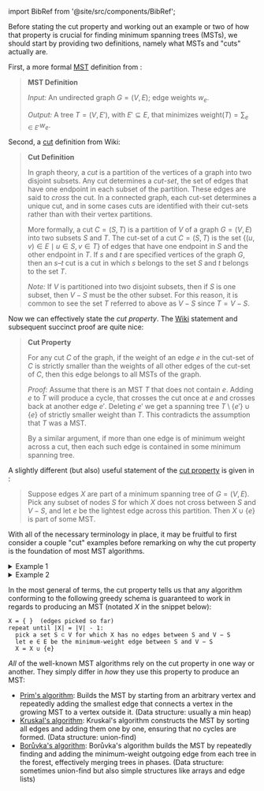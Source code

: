 import BibRef from '@site/src/components/BibRef';

Before stating the cut property and working out an example or two of how that property is crucial for finding minimum spanning trees (MSTs), we should start by providing two definitions, namely what MSTs and "cuts" actually are.

First, a more formal [MST](https://en.wikipedia.org/wiki/Minimum_spanning_tree) definition from <BibRef id='DPV' pages='p. 128'></BibRef>:

> **MST Definition**
>
> *Input:* An undirected graph $G=(V,E)$; edge weights $w_e$.
>
> *Output:* A tree $T = (V, E')$, with $E'\subseteq E$, that minimizes $\displaystyle \text{weight}{(T)} = \sum_{e\in E'} w_e$.

Second, a [cut](https://en.wikipedia.org/wiki/Cut_(graph_theory)) definition from Wiki:

> **Cut Definition**
>
> In graph theory, a *cut* is a partition of the vertices of a graph into two disjoint subsets. Any cut determines a *cut-set*, the set of edges that have one endpoint in each subset of the partition. These edges are said to *cross* the cut. In a connected graph, each cut-set determines a unique cut, and in some cases cuts are identified with their cut-sets rather than with their vertex partitions.
>
> More formally, a cut $C = (S, T)$ is a partition of $V$ of a graph $G = (V, E)$ into two subsets $S$ and $T$. The cut-set of a cut $C = (S, T)$ is the set $\{ (u,v)\in E\mid u\in S, v\in T \}$ of edges that have one endpoint in $S$ and the other endpoint in $T$. If $s$ and $t$ are specified vertices of the graph $G$, then an $s$–$t$ cut is a cut in which $s$ belongs to the set $S$ and $t$ belongs to the set $T$.
>
> *Note:* If $V$ is partitioned into two disjoint subsets, then if $S$ is one subset, then $V - S$ must be the other subset. For this reason, it is common to see the set $T$ referred to above as $V - S$ since $T = V - S$. 

Now we can effectively state the *cut property*. The [Wiki](https://en.wikipedia.org/wiki/Minimum_spanning_tree#Cut_property) statement and subsequent succinct proof are quite nice:

> **Cut Property**
>
> For any cut $C$ of the graph, if the weight of an edge $e$ in the cut-set of $C$ is strictly smaller than the weights of all other edges of the cut-set of $C$, then this edge belongs to all MSTs of the graph.
>
> *Proof:* Assume that there is an MST $T$ that does not contain $e$. Adding $e$ to $T$ will produce a cycle, that crosses the cut once at $e$ and crosses back at another edge $e'$. Deleting $e'$ we get a spanning tree $T\setminus\{e'\}\cup\{e\}$ of strictly smaller weight than $T$. This contradicts the assumption that $T$ was a MST.
>
> By a similar argument, if more than one edge is of minimum weight across a cut, then each such edge is contained in some minimum spanning tree.

A slightly different (but also) useful statement of the [cut property](https://en.wikipedia.org/wiki/Minimum_spanning_tree#Cut_property) is given in <BibRef id='DPV' pages='p. 130'></BibRef>:

> Suppose edges $X$ are part of a minimum spanning tree of $G = (V, E)$. Pick any subset of nodes $S$ for which $X$ does not cross between $S$ and $V − S$, and let $e$ be the lightest edge across this partition. Then $X\cup\{e\}$ is part of some MST.

With all of the necessary terminology in place, it may be fruitful to first consider a couple "cut" examples before remarking on why the cut property is the foundation of most MST algorithms.

<details>
<summary> Example 1</summary>

Consider the following graph:

<div align='center' className='centeredImageDiv'>
  <img width='325px' src={require('@site/static/img/templates/graphs/f18.png').default} />
</div>

Now consider what happens when we make the following cut:

<div align='center' className='centeredImageDiv'>
  <img width='325px' src={require('@site/static/img/templates/graphs/f19.png').default} />
</div>

We can immediately observe a few consequences:

- **Disjoint subsets:** $V$ has been partitioned into two disjoint subsets: $S = \{A, B, D, E\}$ and $V-S=\{C, F\}$.
- **Cut set:** The *cut set* induced by the cut is the set of edges $\{ (B,C), (E, C), (E, F) \}$. 
- **Cut property:** The *cut property* tells us that the lightest edge $e$ in the cut set must either be in 
  + *all* MSTs if $e$ is strictly less than all other edges in the cut set or
  + *some* MST if $e$ is not strictly less than all other edges in the cut set

For the example graph above, the edges $(B,C), (E, C), (E, F)$ in the cut set have weights $6$, $5$, and $4$, respectively. Since $(E, F)$ weighs strictly less than all other edges in the cut set, then $(E, F)$ must be in all MSTs of the graph (there's just a single MST for the graph in this case).

</details>

<details>
<summary> Example 2</summary>

Consider the following graph:

<div align='center' className='centeredImageDiv'>
  <img width='325px' src={require('@site/static/img/templates/graphs/f20.png').default} />
</div>

Now consider what happens when we make the following cut:

<div align='center' className='centeredImageDiv'>
  <img width='325px' src={require('@site/static/img/templates/graphs/f21.png').default} />
</div>

We can immediately observe a few consequences:

- **Disjoint subsets:** $V$ has been partitioned into two disjoint subsets: $S = \{A, C, B, D\}$ and $V-S=\{E, F\}$.
- **Cut set:** The *cut set* induced by the cut is the set of edges $\{ (C, E), (D, E), (D, F) \}$. 
- **Cut property:** The *cut property* tells us that the lightest edge $e$ in the cut set must either be in 
  + *all* MSTs if $e$ is strictly less than all other edges in the cut set or
  + *some* MST if $e$ is not strictly less than all other edges in the cut set

For the example graph above, the edges $(C, E), (D, E), (D, F)$ in the cut set have weights $3$, $3$, and $4$, respectively. Since $(C, E)$ and $(D, E)$ both weigh the lightest, this means each edge must be in *some* MST. We can see this if we produce the MSTs themselves:

<div align='center' className='centeredImageDiv'>
  <img width='500px' src={require('@site/static/img/templates/graphs/f22.png').default} />
</div>

</details>

In the most general of terms, the cut property tells us that any algorithm conforming to the following greedy schema is guaranteed to work in regards to producing an MST (notated $X$ in the snippet below):

```
X = { }  (edges picked so far)
repeat until |X| = |V| - 1:
  pick a set S ⊂ V for which X has no edges between S and V − S
  let e ∈ E be the minimum-weight edge between S and V − S
  X = X ∪ {e}
```

*All* of the well-known MST algorithms rely on the cut property in one way or another. They simply differ in *how* they use this property to produce an MST:

- [Prim's algorithm](https://en.wikipedia.org/wiki/Prim%27s_algorithm): Builds the MST by starting from an arbitrary vertex and repeatedly adding the smallest edge that connects a vertex in the growing MST to a vertex outside it. (Data structure: usually a min heap)
- [Kruskal's algorithm](https://en.wikipedia.org/wiki/Kruskal%27s_algorithm): Kruskal's algorithm constructs the MST by sorting all edges and adding them one by one, ensuring that no cycles are formed. (Data structure: union-find)
- [Borůvka's algorithm](https://en.wikipedia.org/wiki/Bor%C5%AFvka%27s_algorithm): Borůvka's algorithm builds the MST by repeatedly finding and adding the minimum-weight outgoing edge from each tree in the forest, effectively merging trees in phases. (Data structure: sometimes union-find but also simple structures like arrays and edge lists)
